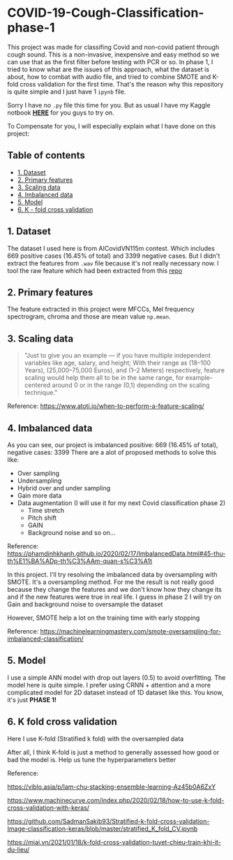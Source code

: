 # COVID-19-Cough-Classification-phase-1
This project was made for classifing Covid and non-covid patient through cough sound. This is a non-invasive, inexpensive and easy method so we can use that as the first filter
before testing with PCR or so. In phase 1, I tried to know what are the issues of this approach, what the dataset is about, how to combat with audio file, and tried to combine SMOTE and K-fold cross validation for the first time. That's the reason why this repository is quite simple and I just have 1 `ipynb` file. 

Sorry I have no `.py` file this time for you. But as usual I have my Kaggle notbook [**HERE**](https://www.kaggle.com/bomaich/covid-19-cough-classification) for you
guys to try on.

To Compensate for you, I will especially explain what I have done on this project:

## Table of contents
* [1. Dataset](#1-Dataset)
* [2. Primary features](#2-Primary-features)
* [3. Scaling data](#3-Scaling-data)
* [4. Imbalanced data](#4-Imbalanced-data)
* [5. Model](#5-Model)
* [6. K - fold cross validation](#6-K-fold-cross-validation)

## 1. Dataset
The dataset I used here is from AICovidVN115m contest. Which includes 669 positive cases (16.45% of total) and 3399 negative cases. But I didn't extract the features 
from `.wav` file because it's not really necessary now. I tool the raw feature which had been extracted from this [repo](https://github.com/dee-ex/EE3063-SEM202-FINAL-PROJECT/tree/main/features/raw)

## 2. Primary features
The feature extracted in this project were MFCCs, Mel frequency spectrogram, chroma and those are mean value `np.mean`. 

## 3. Scaling data
>"Just to give you an example — if you have multiple independent variables like age, salary, and height; With their range as (18–100 Years), 
(25,000–75,000 Euros), and (1–2 Meters) respectively, feature scaling would help them all to be in the same range, 
for example- centered around 0 or in the range (0,1) depending on the scaling technique."

Reference: https://www.atoti.io/when-to-perform-a-feature-scaling/

## 4. Imbalanced data

As you can see, our project is imbalanced positive: 669 (16.45% of total), negative cases: 3399 There are a alot of proposed methods to solve this like: 
* Over sampling
* Undersampling
* Hybrid over and under sampling
* Gain more data
* Data augmentation (I will use it for my next Covid classification phase 2)
   * Time stretch
   * Pitch shift
   * GAIN
   * Background noise
and so on...
     
Reference: https://phamdinhkhanh.github.io/2020/02/17/ImbalancedData.html#45-thu-th%E1%BA%ADp-th%C3%AAm-quan-s%C3%A1t

In this project. I'll try resolving the imbalanced data by oversampling with SMOTE. It's a oversampling method. For me the result is not really good because they change the 
features and we don't know how they change its and if the new features were true in real life. I guess in phase 2 I will try on Gain and background noise to oversample the dataset

However, SMOTE help a lot on the training time with early stopping

Reference: https://machinelearningmastery.com/smote-oversampling-for-imbalanced-classification/

## 5. Model
I use a simple ANN model with drop out layers (0.5) to avoid overfitting. The model here is quite simple. I prefer using CRNN + attention and a more complicated model for
2D dataset instead of 1D dataset like this. You know, it's just **PHASE 1!**

## 6. K fold cross validation

Here I use K-fold (Stratified k fold) with the oversampled data

After all, I think K-fold is just a method to generally assessed how good or bad the model is. Help us tune the hyperparameters better

Reference:

https://viblo.asia/p/lam-chu-stacking-ensemble-learning-Az45b0A6ZxY

https://www.machinecurve.com/index.php/2020/02/18/how-to-use-k-fold-cross-validation-with-keras/

https://github.com/SadmanSakib93/Stratified-k-fold-cross-validation-Image-classification-keras/blob/master/stratified_K_fold_CV.ipynb

https://miai.vn/2021/01/18/k-fold-cross-validation-tuyet-chieu-train-khi-it-du-lieu/





